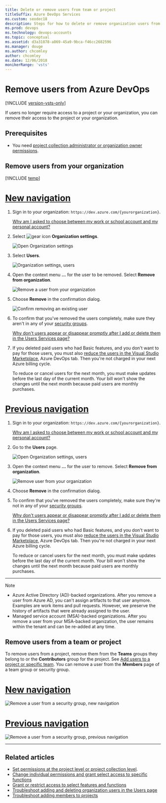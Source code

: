 ```yaml
---
title: Delete or remove users from team or project
titleSuffix: Azure DevOps Services
ms.custom: seodec18
description: Steps for how to delete or remove organization users from Azure DevOps and remove users from a team or project
ms.prod: devops
ms.technology: devops-accounts
ms.topic: conceptual
ms.assetid: d3a31878-a869-45a9-9bca-f46cc2682596
ms.manager: douge
ms.author: chcomley
author: chcomley
ms.date: 12/06/2018
monikerRange: 'vsts'
---
```


# Remove users from Azure DevOps  

[!INCLUDE [version-vsts-only](../../_shared/version-vsts-only.md)]

If users no longer require access to a project or your organization, you can remove their access to the project or your organization.  

## Prerequisites  

- You need [project collection administrator or organization owner permissions](../../organizations/security/set-project-collection-level-permissions.md?toc=/azure/devops/organizations/accounts/toc.json&bc=/azure/devops/organizations/accounts/breadcrumb/toc.json).

## Remove users from your organization

[!INCLUDE [temp](../../_shared/new-navigation-cloud.md)]

# [New navigation](#tab/new-nav)

1. Sign in to your organization: ```https://dev.azure.com/{yourorganization}```.

   [Why am I asked to choose between my work or school account and my personal account?](faq-create-organization.md#ChooseOrgAcctMSAcct)

2. Select ![gear icon](../../_img/icons/gear-icon.png) **Organization settings**.

    ![Open Organization settings](../../_shared/_img/settings/open-admin-settings-vert.png)

3. Select **Users**.

    ![Organization settings, users](../../_shared/_img/settings/open-organization-settings-users-vert.png)

4. Open the context menu **...**  for the user to be removed. Select **Remove from organization**.

   ![Remove a user from your organization](_img/delete-user/remove-user-from-organization-new.png)

5. Choose **Remove** in the confirmation dialog.

   ![Confirm removing an existing user](_img/delete-user/confirm-remove-existing-user.png)

6. To confirm that you've removed the users completely, make sure they aren't in any of your [security groups](../../organizations/security/add-users-team-project.md). 

   [Why don't users appear or disappear promptly after I add or delete them in the Users Services page?](faq-add-delete-users.md#users-delay)

7. If you deleted paid users who had Basic features, and you don't want to pay for those users, you must also [reduce the users in the Visual Studio Marketplace](../billing/buy-basic-access-add-users.md), Azure DevOps tab. Then you're not charged in your next Azure billing cycle.

   To reduce or cancel users for the next month, you must make updates before the last day of the current month.
   Your bill won't show the changes until the next month because paid users are monthly purchases.

# [Previous navigation](#tab/previous-nav)

1. Sign in to your organization: ```https://dev.azure.com/{yourorganization}```.

   [Why am I asked to choose between my work or school account and my personal account?](faq-add-delete-users.md#ChooseOrgAcctMSAcct)

2. Go to the **Users** page.

   ![Open Organization settings, users](../../_shared/_img/settings/open-admin-settings-users-prev.png)

3. Open the context menu **...** for the user to remove. Select **Remove from organization**.

   ![Remove user from your organization](_img/delete-user/remove-user-from-organization-prev.png)

4. Choose **Remove** in the confirmation dialog.

5. To confirm that you've removed the users completely, make sure they're not in any of your [security groups](../../organizations/security/add-users-team-project.md). 

   [Why don't users appear or disappear promptly after I add or delete them in the Users Services page?](faq-add-delete-users.md#users-delay)

6. If you deleted paid users who had Basic features, and you don't want to pay for those users, you must also [reduce the users in the Visual Studio Marketplace](../billing/buy-basic-access-add-users.md), Azure DevOps tab. Then you're not charged in your next Azure billing cycle.

   To reduce or cancel users for the next month, you must make updates before the last day of the current month.
   Your bill won't show the changes until the next month because paid users are monthly purchases.

---

> [!NOTE]
> - Azure Active Directory (AD)-backed organizations. After you remove a user from Azure AD, you can't assign artifacts to that user anymore. Examples are work items and pull requests. However, we preserve the history of artifacts that were already assigned to the user.
> - Managed service account (MSA)-backed organizations. After you remove a user from your MSA-backed organization, the user remains within the tenant and can be re-added at any time.

## Remove users from a team or project

To remove users from a project, remove them from the **Teams** groups they belong to or the **Contributors** group for the project. See [Add users to a project or specific team](../../organizations/security/add-users-team-project.md). You can remove a user from the **Members** page of a team group or security group.

# [New navigation](#tab/new-nav)

![Remove a user from a security group, new navigation](_img/delete-user/remove-user-vert.png)

# [Previous navigation](#tab/previous-nav)

![Remove a user from a security group, previous navigation](_img/delete-user/remove-user-prev.png)

---

## Related articles

- [Set permissions at the project level or project collection level](../../organizations/security/set-project-collection-level-permissions.md). 
- [Change individual permissions and grant select access to specific functions](../../organizations/security/change-individual-permissions.md)
- [Grant or restrict access to select features and functions](../../organizations/security/restrict-access.md)
- [Troubleshoot adding and deleting organization users in the Users page](faq-add-delete-users.md)
- [Troubleshoot adding members to projects](faq-add-team-members.md)
